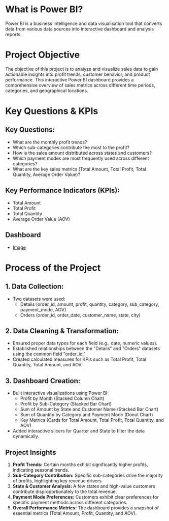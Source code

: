 # What is Power BI?
Power BI is a business Intelligence and data visualisation tool that converts data from various data sources into interactive dashboard and analysis reports.

# Project Objective
The objective of this project is to analyze and visualize sales data to gain actionable insights into profit trends, customer behavior, and product performance. This interactive Power BI dashboard provides a comprehensive overview of sales metrics across different time periods, categories, and geographical locations.

# Key Questions & KPIs

## Key Questions:

- What are the monthly profit trends?
- Which sub-categories contribute the most to the profit?
- How is the sales amount distributed across states and customers?
- Which payment modes are most frequently used across different categories?
- What are the key sales metrics (Total Amount, Total Profit, Total Quantity, Average Order Value)?

## Key Performance Indicators (KPIs):

- Total Amount
- Total Profit
- Total Quantity
- Average Order Value (AOV)

## Dashboard

- <a href = "https://github.com/AkashKumar-47/Data-analytics/blob/main/Ecommerce%20Saled%20Dashboard.png">Image</a>

# Process of the Project
## 1.	Data Collection:
- Two datasets were used:
  - Details (order_id, amount, profit, quantity, category, sub_category, payment_mode, AOV)
  - Orders (order_id, order_date, customer_name, state, city)
## 2.	Data Cleaning & Transformation:
- Ensured proper data types for each field (e.g., date, numeric values).
- Established relationships between the "Details" and "Orders" datasets using the common field "order_id."
- Created calculated measures for KPIs such as Total Profit, Total Quantity, Total Amount, and AOV.
## 3.	Dashboard Creation:
- Built interactive visualizations using Power BI:
  - Profit by Month (Stacked Column Chart)
  - Profit by Sub-Category (Stacked Bar Chart)
  - Sum of Amount by State and Customer Name (Stacked Bar Chart)
  - Sum of Quantity by Category and Payment Mode (Donut Chart)
  - Key Metrics (Cards for Total Amount, Total Profit, Total Quantity, and AOV)
- Added interactive slicers for Quarter and State to filter the data dynamically.

## Project Insights
1.  **Profit Trends:** Certain months exhibit significantly higher profits, indicating seasonal trends.
2.	**Sub-Category Contribution:** Specific sub-categories drive the majority of profits, highlighting key revenue drivers.
3.	**State & Customer Analysis:** A few states and high-value customers contribute disproportionately to the total revenue.
4.	**Payment Mode Preferences:** Customers exhibit clear preferences for specific payment methods across different categories.
5.	**Overall Performance Metrics:** The dashboard provides a snapshot of essential metrics (Total Amount, Profit, Quantity, and AOV).

